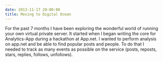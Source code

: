 ```yaml
---
date: 2013-11-17 20:00:00
title: Moving to Digital Ocean
---
```


For the past 7 months I have been exploring the wonderful world of running your own virtual private server. It started when I began writing the core for Analytics-App during a hackathon at App.net. I wanted to perform analysis on app.net and be able to find popular posts and people. To do that I needed to track as many events as possible on the service (posts, reposts, stars, replies, follows, unfollows).
